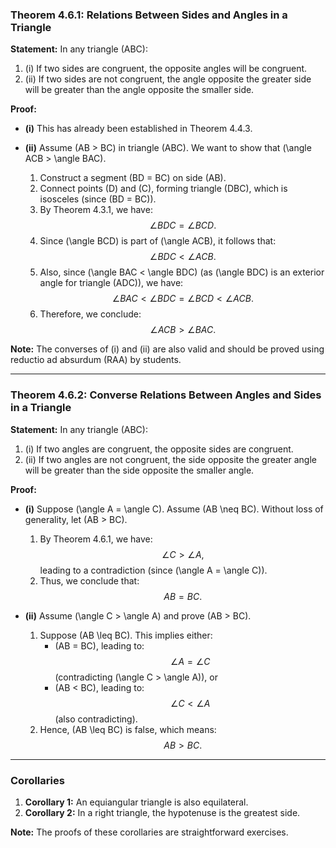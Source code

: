 ### Theorem 4.6.1: Relations Between Sides and Angles in a Triangle
**Statement:**
In any triangle \(ABC\):
1. (i) If two sides are congruent, the opposite angles will be congruent.
2. (ii) If two sides are not congruent, the angle opposite the greater side will be greater than the angle opposite the smaller side.

**Proof:**
- **(i)** This has already been established in Theorem 4.4.3.

- **(ii)** Assume \(AB > BC\) in triangle \(ABC\). We want to show that \(\angle ACB > \angle BAC\).

  1. Construct a segment \(BD = BC\) on side \(AB\).
  2. Connect points \(D\) and \(C\), forming triangle \(DBC\), which is isosceles (since \(BD = BC\)).
  3. By Theorem 4.3.1, we have:
  $$
  \angle BDC = \angle BCD.
  $$
  4. Since \(\angle BCD\) is part of \(\angle ACB\), it follows that:
  $$
  \angle BDC < \angle ACB.
  $$
  5. Also, since \(\angle BAC < \angle BDC\) (as \(\angle BDC\) is an exterior angle for triangle \(ADC\)), we have:
  $$
  \angle BAC < \angle BDC = \angle BCD < \angle ACB.
  $$
  6. Therefore, we conclude:
  $$
  \angle ACB > \angle BAC.
  $$

**Note:** The converses of (i) and (ii) are also valid and should be proved using reductio ad absurdum (RAA) by students.

---

### Theorem 4.6.2: Converse Relations Between Angles and Sides in a Triangle
**Statement:**
In any triangle \(ABC\):
1. (i) If two angles are congruent, the opposite sides are congruent.
2. (ii) If two angles are not congruent, the side opposite the greater angle will be greater than the side opposite the smaller angle.

**Proof:**
- **(i)** Suppose \(\angle A = \angle C\). Assume \(AB \neq BC\). Without loss of generality, let \(AB > BC\).

  1. By Theorem 4.6.1, we have:
  $$
  \angle C > \angle A,
  $$
  leading to a contradiction (since \(\angle A = \angle C\)).
  2. Thus, we conclude that:
  $$
  AB = BC.
  $$

- **(ii)** Assume \(\angle C > \angle A\) and prove \(AB > BC\).

  1. Suppose \(AB \leq BC\). This implies either:
     - \(AB = BC\), leading to:
     $$
     \angle A = \angle C
     $$
     (contradicting \(\angle C > \angle A\)), or
     - \(AB < BC\), leading to:
     $$
     \angle C < \angle A
     $$
     (also contradicting).
  2. Hence, \(AB \leq BC\) is false, which means:
  $$
  AB > BC.
  $$

---

### Corollaries
1. **Corollary 1:** An equiangular triangle is also equilateral.
2. **Corollary 2:** In a right triangle, the hypotenuse is the greatest side.

**Note:** The proofs of these corollaries are straightforward exercises.

